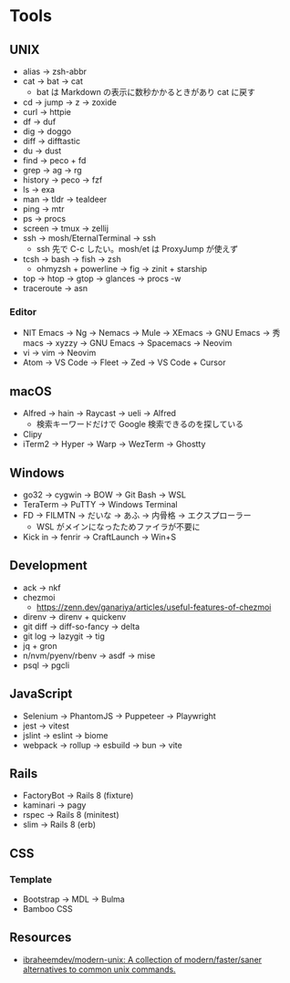 # Tools

## UNIX

- alias → zsh-abbr
- cat → bat → cat
  - bat は Markdown の表示に数秒かかるときがあり cat に戻す
- cd → jump → z → zoxide
- curl → httpie
- df → duf
- dig → doggo
- diff → difftastic
- du → dust
- find → peco + fd
- grep → ag → rg
- history → peco → fzf
- ls → exa
- man → tldr → tealdeer
- ping → mtr
- ps → procs
- screen → tmux → zellij
- ssh → mosh/EternalTerminal → ssh
  - ssh 先で C-c したい。mosh/et は ProxyJump が使えず
- tcsh → bash → fish → zsh
  - ohmyzsh + powerline → fig → zinit + starship
- top → htop → gtop → glances → procs -w
- traceroute → asn

### Editor

- NIT Emacs → Ng → Nemacs → Mule → XEmacs → GNU Emacs → 秀macs → xyzzy → GNU Emacs → Spacemacs → Neovim
- vi → vim → Neovim
- Atom → VS Code → Fleet → Zed → VS Code + Cursor

## macOS

- Alfred → hain → Raycast → ueli → Alfred
  - 検索キーワードだけで Google 検索できるのを探している
- Clipy
- iTerm2 → Hyper → Warp → WezTerm → Ghostty

## Windows

- go32 → cygwin → BOW → Git Bash → WSL
- TeraTerm → PuTTY → Windows Terminal
- FD → FILMTN → だいな → あふ → 内骨格 → エクスプローラー
  - WSL がメインになったためファイラが不要に
- Kick in → fenrir → CraftLaunch → Win+S

## Development

- ack → nkf
- chezmoi
  - <https://zenn.dev/ganariya/articles/useful-features-of-chezmoi>
- direnv → direnv + quickenv
- git diff → diff-so-fancy → delta
- git log → lazygit → tig
- jq + gron
- n/nvm/pyenv/rbenv → asdf → mise
- psql → pgcli

## JavaScript

- Selenium → PhantomJS → Puppeteer → Playwright
- jest → vitest
- jslint → eslint → biome
- webpack → rollup → esbuild → bun → vite

## Rails

- FactoryBot → Rails 8 (fixture)
- kaminari → pagy
- rspec → Rails 8 (minitest)
- slim → Rails 8 (erb)

## CSS

### Template

- Bootstrap → MDL → Bulma
- Bamboo CSS

## Resources

- [ibraheemdev/modern-unix: A collection of modern/faster/saner alternatives to common unix commands.](https://github.com/ibraheemdev/modern-unix)
